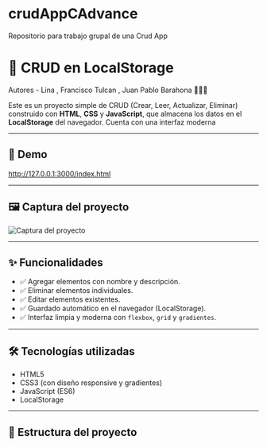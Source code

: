# crudAppCAdvance
Repositorio para trabajo grupal de una Crud App 
# 📝 CRUD en LocalStorage
Autores - Lina , Francisco Tulcan , Juan Pablo Barahona 🧠🚀✨

Este es un proyecto simple de CRUD (Crear, Leer, Actualizar, Eliminar) construido con **HTML**, **CSS** y **JavaScript**, que almacena los datos en el **LocalStorage** del navegador. Cuenta con una interfaz moderna 

---

## 🚀 Demo

http://127.0.0.1:3000/index.html

---

## 🖼️ Captura del proyecto

![Captura del proyecto](./screenshot.png)



---

## ✨ Funcionalidades

- ✅ Agregar elementos con nombre y descripción.
- ✅ Eliminar elementos individuales.
- ✅ Editar elementos existentes.
- ✅ Guardado automático en el navegador (LocalStorage).
- ✅ Interfaz limpia y moderna con `flexbox`, `grid` y `gradientes`.

---

## 🛠️ Tecnologías utilizadas

- HTML5
- CSS3 (con diseño responsive y gradientes)
- JavaScript (ES6)
- LocalStorage

---

## 📂 Estructura del proyecto


